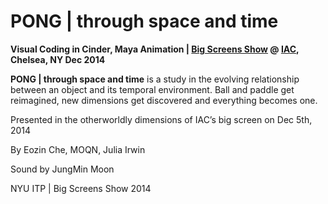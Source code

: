 # PONG | through space and time

<b>Visual Coding in Cinder, Maya Animation | <a href="http://itp.nyu.edu/bigscreens/">Big Screens Show</a> @ <a href="http://iac.com/">IAC</a>, Chelsea, NY Dec 2014</b>

<b>PONG | through space and time</b> is a study in the evolving relationship between an object and its temporal environment. Ball and paddle get reimagined, new dimensions get discovered and everything becomes one.

Presented in the otherworldly dimensions of IAC’s big screen on Dec 5th, 2014

By Eozin Che, MOQN, Julia Irwin 

Sound by JungMin Moon

NYU ITP | Big Screens Show 2014

